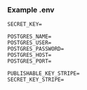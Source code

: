 


### Example .env

```shell
SECRET_KEY=

POSTGRES_NAME=
POSTGRES_USER=
POSTGRES_PASSWORD=
POSTGRES_HOST=
POSTGRES_PORT=

PUBLISHABLE_KEY_STRIPE=
SECRET_KEY_STRIPE=
```